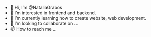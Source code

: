 - 👋 Hi, I’m @NataliaGrabos
- 👀 I’m interested in frontend and backend.
- 🌱 I’m currently learning how to create website, web development.
- 💞️ I’m looking to collaborate on ...
- 📫 How to reach me ...

<!---
NataliaGrabos/NataliaGrabos is a ✨ special ✨ repository because its `README.md` (this file) appears on your GitHub profile.
You can click the Preview link to take a look at your changes.
--->
